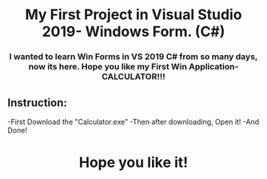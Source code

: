 <h1 align="center">My First Project in Visual Studio 2019- Windows Form. (C#)</h1>
<h3 align="center">I wanted to learn Win Forms in VS 2019 C# from so many days, now its here. Hope you like my First Win Application- CALCULATOR!!!</h3>
<h2 align="left">Instruction:</h2>
-First Download the "Calculator.exe"
-Then after downloading, Open it!
-And Done!
  
 <h1 align="center">Hope you like it!</h1>
